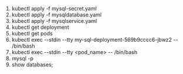 1. kubectl apply -f mysql-secret.yaml
2. kubectl apply -f mysqldatabase.yaml
3. kubectl apply -f mysqlservice.yaml
4. kubectl get deployment
5. kubectl get pods
6. kubectl exec --stdin --tty my-sql-deployment-569b9cccc6-jbwz2 -- /bin/bash
7. kubectl exec --stdin --tty <pod_name> -- /bin/bash
8. mysql -p
9. show databases;
